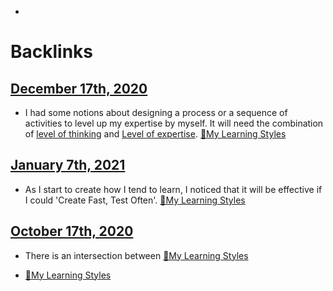 - 

# Backlinks
## [December 17th, 2020](<December 17th, 2020.md>)
- I had some notions about designing a process or a sequence of activities to level up my expertise by myself. It will need the combination of [level of thinking](<level of thinking.md>) and [Level of expertise](<Level of expertise.md>). [🌱My Learning Styles](<🌱My Learning Styles.md>)

## [January 7th, 2021](<January 7th, 2021.md>)
-  As I start to create how I tend to learn, I noticed that it will be effective if I could 'Create Fast, Test Often'. [🌱My Learning Styles](<🌱My Learning Styles.md>)

## [October 17th, 2020](<October 17th, 2020.md>)
- There is an intersection between [🌱My Learning Styles](<🌱My Learning Styles.md>)

- [🌱My Learning Styles](<🌱My Learning Styles.md>)

